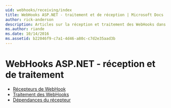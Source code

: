 ```yaml
---
uid: webhooks/receiving/index
title: WebHooks ASP.NET - traitement et de réception | Microsoft Docs
author: rick-anderson
description: Articles sur la réception et traitement des WebHooks dans ASP.NET
ms.author: riande
ms.date: 10/14/2016
ms.assetid: b22046f9-c7a1-4d46-a80c-c7d2e35aad3b
---
```

# <a name="aspnet-webhooks---receiving-and-processing"></a>WebHooks ASP.NET - réception et de traitement

* [Récepteurs de WebHook](receivers.md)
* [Traitement des WebHooks](handlers.md)
* [Dépendances du récepteur](dependencies.md)
